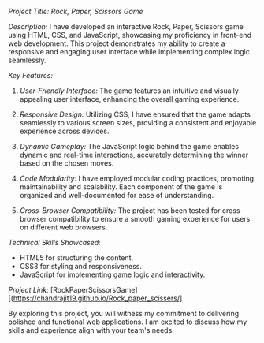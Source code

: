 *Project Title: Rock, Paper, Scissors Game*

*Description:*
I have developed an interactive Rock, Paper, Scissors game using HTML, CSS, and JavaScript, showcasing my proficiency in front-end web development. This project demonstrates my ability to create a responsive and engaging user interface while implementing complex logic seamlessly.

*Key Features:*
1. *User-Friendly Interface:* The game features an intuitive and visually appealing user interface, enhancing the overall gaming experience.

2. *Responsive Design:* Utilizing CSS, I have ensured that the game adapts seamlessly to various screen sizes, providing a consistent and enjoyable experience across devices.

3. *Dynamic Gameplay:* The JavaScript logic behind the game enables dynamic and real-time interactions, accurately determining the winner based on the chosen moves.

4. *Code Modularity:* I have employed modular coding practices, promoting maintainability and scalability. Each component of the game is organized and well-documented for ease of understanding.

5. *Cross-Browser Compatibility:* The project has been tested for cross-browser compatibility to ensure a smooth gaming experience for users on different web browsers.

*Technical Skills Showcased:*
- HTML5 for structuring the content.
- CSS3 for styling and responsiveness.
- JavaScript for implementing game logic and interactivity.

*Project Link:*
[RockPaperScissorsGame][(https://chandrajit19.github.io/Rock_paper_scissers/]

By exploring this project, you will witness my commitment to delivering polished and functional web applications. I am excited to discuss how my skills and experience align with your team's needs.
